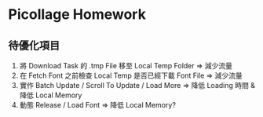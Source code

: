 # Picollage Homework

## 待優化項目
1. 將 Download Task 的 .tmp File 移至 Local Temp Folder  => 減少流量
2. 在 Fetch Font 之前檢查 Local Temp 是否已經下載 Font File => 減少流量
3. 實作 Batch Update / Scroll To Update / Load More => 降低 Loading 時間 & 降低 Local Memory
4. 動態 Release / Load Font => 降低 Local Memory?
